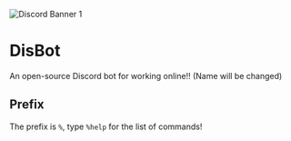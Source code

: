 ![Discord Banner 1](https://discordapp.com/api/guilds/938846833667620914/widget.png?style=banner1)
# DisBot
An open-source Discord bot for working online!! (Name will be changed)

## Prefix
The prefix is `%`, type `%help` for the list of commands!
